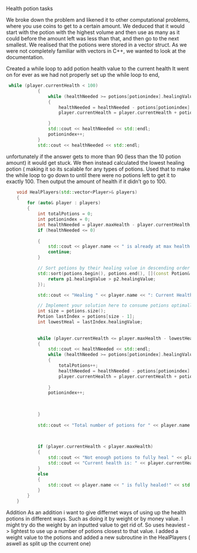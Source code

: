 

Health potion tasks

We broke down the problem and likened it to other computational problems, where you use coins to get to a certain amount. 
We deduced that it would start with the potion with the highest volume and then use as many as it could before the amount left was less than that, and then go to the next smallest.
We realised that the potions were stored in a vector struct. 
As we were not completely familiar with vectors in C++, we wanted to look at the documentation.

Created a while loop to add potion health value to the current health
It went on for ever as we had not properly set up the while loop to end,
```cpp
 while (player.currentHealth < 100)
            {
                while (healthNeeded >= potions[potionindex].healingValue)
                {
                    healthNeeded = healthNeeded - potions[potionindex].healingValue;
                    player.currentHealth = player.currentHealth + potions[potionindex].healingValue;

                }
                std::cout << healthNeeded << std::endl;
                potionindex++;
            }
            std::cout << healthNeeded << std::endl;
```
unfortunately if the answer gets to more than 90 (less than the 10 potion amount) it would get stuck.
We then instead calculated the lowest healing potion ( making it so its scalable for any types of potions.
Used that to make the while loop to go down to until there were no potions left to get it to exactly 100.
Then output the amount of health if it didn’t go to 100.
```cpp
    void HealPlayers(std::vector<Player>& players)
    {
        for (auto& player : players)
        {
            int totalPotions = 0;
            int potionindex = 0;
            int healthNeeded = player.maxHealth - player.currentHealth;
            if (healthNeeded <= 0)
            
            {
                std::cout << player.name << " is already at max health!" << std::endl;
                continue;
            }

            // Sort potions by their healing value in descending order
            std::sort(potions.begin(), potions.end(), [](const Potion& p1, const Potion& p2) {
                return p1.healingValue > p2.healingValue;
            });

            std::cout << "Healing " << player.name << ": Current Health = " << player.currentHealth << ", Max Health = " << player.maxHealth << std::endl;

            // Implement your solution here to consume potions optimally based on healthNeeded for each player
            int size = potions.size();
            Potion lastIndex = potions[size - 1];
            int lowestHeal = lastIndex.healingValue;
            
            
            while (player.currentHealth <= player.maxHealth - lowestHeal)
            {
                std::cout << healthNeeded << std::endl;
                while (healthNeeded >= potions[potionindex].healingValue)
                {
                    totalPotions++;
                    healthNeeded = healthNeeded - potions[potionindex].healingValue;
                    player.currentHealth = player.currentHealth + potions[potionindex].healingValue;
                    
                }
                potionindex++;
                

                
            }
            
            std::cout << "Total number of potions for " << player.name << " is " << totalPotions << std::endl;
            
            

            if (player.currentHealth < player.maxHealth)
            {
                std::cout << "Not enough potions to fully heal " << player.name << "!" << std::endl;
                std::cout << "Current health is: " << player.currentHealth << std::endl;
            }
            else
            {
                std::cout << player.name << " is fully healed!" << std::endl;
            }
        }
    }
```

Addition
As an addition i want to give differnet ways of using up the health potions in different ways.
Such as doing it by weight or by money value.
I might try do the weight by an inputted value to get rid of. So uses heaviest -> lightest to use up a number of potions closest to that value.
I added a weight value to the potions and added a new subroutine in the HealPlayers ( aswell as split up the ccurrent one)
